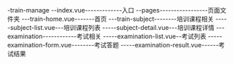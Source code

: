 <!--
 * @Author: zhangmin
 * @Date: 2021-02-25 15:56:35
 * @LastEditors: zhangmin
 * @LastEditTime: 2021-10-11 20:59:56
 * @Description: 培训平台 目录说明
-->

-train-manage
--index.vue-------------入口
--pages-----------------页面文件夹
---train-home.vue-------首页
---train-subject--------培训课程相关
-----subject-list.vue---培训课程列表
-----subject-detail.vue---培训课程详情
---examination------------考试相关
-----examination-list.vue--考试列表
-----examination-form.vue--------考试答题
-----examination-result.vue------考试结果
